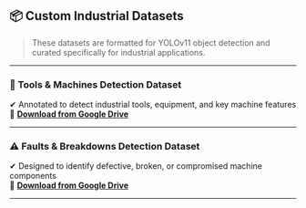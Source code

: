 ## 📦 Custom Industrial Datasets

> These datasets are formatted for YOLOv11 object detection and curated specifically for industrial applications.

---

### 🔧 Tools & Machines Detection Dataset  
✔ Annotated to detect industrial tools, equipment, and key machine features  
📁 [**Download from Google Drive**](https://drive.google.com/drive/folders/1ch4IvZ2BCWRgodM2Z0rULLT2fAn0QYK0?usp=sharing)

---

### ⚠️ Faults & Breakdowns Detection Dataset  
✔ Designed to identify defective, broken, or compromised machine components  
📁 [**Download from Google Drive**](https://drive.google.com/drive/folders/1L0vN75vwAAZgR7LKYCC4mCztMuCCWajL?usp=sharing)

---
